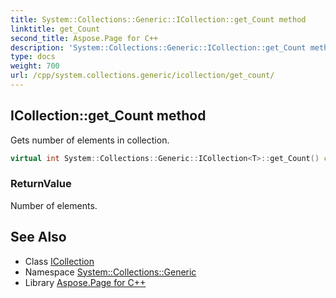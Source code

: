 ```yaml
---
title: System::Collections::Generic::ICollection::get_Count method
linktitle: get_Count
second_title: Aspose.Page for C++
description: 'System::Collections::Generic::ICollection::get_Count method. Gets number of elements in collection in C++.'
type: docs
weight: 700
url: /cpp/system.collections.generic/icollection/get_count/
---
```

## ICollection::get_Count method


Gets number of elements in collection.

```cpp
virtual int System::Collections::Generic::ICollection<T>::get_Count() const =0
```


### ReturnValue

Number of elements.

## See Also

* Class [ICollection](../)
* Namespace [System::Collections::Generic](../../)
* Library [Aspose.Page for C++](../../../)
